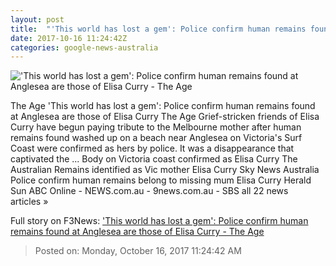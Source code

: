 ```yaml
---
layout: post
title:  "'This world has lost a gem': Police confirm human remains found at Anglesea are those of Elisa Curry - The Age"
date: 2017-10-16 11:24:42Z
categories: google-news-australia
---
```


!['This world has lost a gem': Police confirm human remains found at Anglesea are those of Elisa Curry - The Age](http://www.theage.com.au/content/dam/images/g/y/t/d/5/7/image.related.articleLeadwide.620x349.gz1zmv.png/1508142269377.jpg)

The Age 'This world has lost a gem': Police confirm human remains found at Anglesea are those of Elisa Curry The Age Grief-stricken friends of Elisa Curry have begun paying tribute to the Melbourne mother after human remains found washed up on a beach near Anglesea on Victoria's Surf Coast were confirmed as hers by police. It was a disappearance that captivated the ... Body on Victoria coast confirmed as Elisa Curry The Australian Remains identified as Vic mother Elisa Curry Sky News Australia Police confirm human remains belong to missing mum Elisa Curry Herald Sun ABC Online - NEWS.com.au - 9news.com.au - SBS all 22 news articles »


Full story on F3News: ['This world has lost a gem': Police confirm human remains found at Anglesea are those of Elisa Curry - The Age](http://www.f3nws.com/n/rDUVnG)

> Posted on: Monday, October 16, 2017 11:24:42 AM
